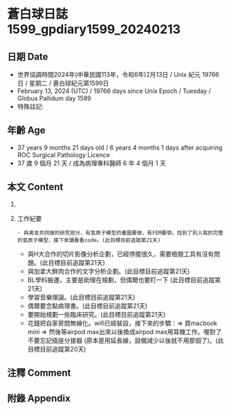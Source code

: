 [_metadata_:encoding]: - "utf-8"
[_metadata_:language]: - "zh-Hant-TW"
[_metadata_:fileformat]: - "markdown"
[_metadata_:MIME_type]: - "text/plain"
[_metadata_:markdown_version]: - "commonmark version 0.30"
[_metadata_:markdown_spec]: - "https://spec.commonmark.org/0.30/"

# 蒼白球日誌1599_gpdiary1599_20240213 #

## 日期 Date ##

* 世界協調時間2024年(中華民國113年，令和6年)2月13日 / Unix 紀元 19766 日 / 星期二 / 蒼白球紀元第1599日
* February 13, 2024 (UTC) / 19766 days since Unix Epoch / Tuesday / Globus Pallidum day 1599
* 特殊註記:

## 年齡 Age ##

* 37 years 9 months 21 days old / 6 years 4 months 1 days after acquiring ROC Surgical Pathology Licence
* 37 歲 9 個月 21 天 / 成為病理專科醫師 6 年 4 個月 1 天

## 本文 Content ##

1. 

    
2. 工作紀要

       - 與男友共同做的研究部分，有氫原子模型的畫圖要做，有FEM要學。找到了別人寫的完整的氫原子模型，接下來讀看看code。(此目標目前追蹤第21天)
   - 與H大合作的切片影像分析企劃，已經停擺很久，需要檢閱工具有沒有問題。(此目標目前追蹤第21天)
   - 與加拿大鮮肉合作的文字分析企劃。(此目標目前追蹤第21天)
   - BL學科搬遷，主要是助理在規劃，但偶爾也要盯一下 (此目標目前追蹤第21天)
   - 學習音樂理論。(此目標目前追蹤第21天)
   - 偶爾要念點病理書。(此目標目前追蹤第21天)
   - 要開始規劃一些臨床研究。(此目標目前追蹤第21天)
   - 花錢把自家房間無線化。wifi已經裝設，接下來的步驟：=> 買macbook mini => 然後等airpod max出來以後換成airpod max用耳機工作。喔對了不要忘記插座分接器 (原本是用延長線，設備減少以後就不用那個了)。(此目標目前追蹤第20天)


## 注釋 Comment ##


## 附錄 Appendix ##

